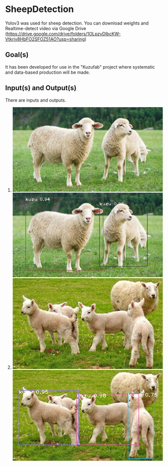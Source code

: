 # SheepDetection

Yolov3 was used for sheep detection. You can download weights and Realtime-detect video via Google Drive (https://drive.google.com/drive/folders/1OLpzyDlbcKW-Vtkriy8HbFO2SFOZ51AO?usp=sharing)

## Goal(s)

It has been developed for use in the "Kuzufab" project where systematic and data-based production will be made.

## Input(s) and Output(s)

There are inputs and outputs. 

1) ![alt text](/Kuzufoto.jpg) ![alt text](/KuzuDetected.png)
2) ![alt text](/Kuzufoto2.jpg) ![alt text](/KuzuDetected2.png)
